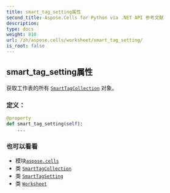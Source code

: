 ```yaml
---
title: smart_tag_setting属性
second_title: Aspose.Cells for Python via .NET API 参考文献
description:
type: docs
weight: 810
url: /zh/aspose.cells/worksheet/smart_tag_setting/
is_root: false
---
```

## smart_tag_setting属性

获取工作表的所有 [`SmartTagCollection`](/cells/python-net/zh/aspose.cells.markup/smarttagcollection) 对象。
### 定义：
```python
@property
def smart_tag_setting(self):
    ...
```

### 也可以看看
* 模块[`aspose.cells`](../../)
* 类 [`SmartTagCollection`](/cells/python-net/zh/aspose.cells.markup/smarttagcollection)
* 类 [`SmartTagSetting`](/cells/python-net/zh/aspose.cells.markup/smarttagsetting)
* 类 [`Worksheet`](/cells/python-net/zh/aspose.cells/worksheet)
